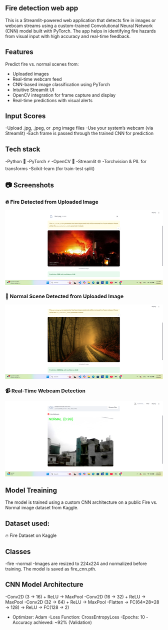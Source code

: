 
## Fire detection web app
This is a Streamlit-powered web application that detects fire in images or webcam streams using a custom-trained Convolutional Neural Network (CNN) model built with PyTorch. The app helps in identifying fire hazards from visual input with high accuracy and real-time feedback.

## Features

Predict fire vs. normal scenes from:
- Uploaded images
- Real-time webcam feed
- CNN-based image classification using PyTorch
- Intuitive Streamlit UI
- OpenCV integration for frame capture and display
- Real-time predictions with visual alerts
## Input Scores
-Upload .jpg, .jpeg, or .png image files
-Use your system’s webcam (via Streamlit)
-Each frame is passed through the trained CNN for prediction

## Tech stack
-Python 🐍
-PyTorch ⚡
-OpenCV 🎥
-Streamlit 🌐
-Torchvision & PIL for transforms
-Scikit-learn (for train-test split)

## 📷 Screenshots

### 🔥 Fire Detected from Uploaded Image
![Fire Prediction](assests/image1.png)

### 🌲 Normal Scene Detected from Uploaded Image
![Normal Prediction](assests/image2.png)

### 📹 Real-Time Webcam Detection
![Webcam Prediction](assests/image3.png)

## Model Treaining
The model is trained using a custom CNN architecture on a public Fire vs. Normal image dataset from Kaggle.

## Dataset used:
🔥 Fire Dataset on Kaggle

## Classes
 -fire
 -normal
 -Images are resized to 224x224 and normalized before training. The model is saved as fire_cnn.pth.

## CNN Model Architecture
-Conv2D (3 → 16) + ReLU → MaxPool
-Conv2D (16 → 32) + ReLU → MaxPool
-Conv2D (32 → 64) + ReLU → MaxPool
-Flatten → FC(64×28×28 → 128) → ReLU → FC(128 → 2)
  - Optimizer: Adam
  -Loss Function: CrossEntropyLoss
  -Epochs: 10
  -Accuracy achieved: ~92% (Validation)
